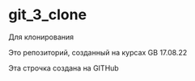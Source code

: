# git_3_clone

Для клонирования

Это репозиторий, созданный на курсах GB 17.08.22

Эта строчка создана на GITHub
